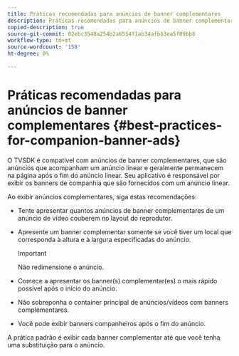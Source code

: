 ```yaml
---
title: Práticas recomendadas para anúncios de banner complementares
description: Práticas recomendadas para anúncios de banner complementares
copied-description: true
source-git-commit: 02ebc3548a254b2a6554f1ab34afbb3ea5f09bb8
workflow-type: tm+mt
source-wordcount: '158'
ht-degree: 0%

---
```


# Práticas recomendadas para anúncios de banner complementares {#best-practices-for-companion-banner-ads}

O TVSDK é compatível com anúncios de banner complementares, que são anúncios que acompanham um anúncio linear e geralmente permanecem na página após o fim do anúncio linear. Seu aplicativo é responsável por exibir os banners de companhia que são fornecidos com um anúncio linear.

Ao exibir anúncios complementares, siga estas recomendações:

* Tente apresentar quantos anúncios de banner complementares de um anúncio de vídeo couberem no layout do reprodutor.
* Apresente um banner complementar somente se você tiver um local que corresponda à altura e à largura especificadas do anúncio.

  >[!IMPORTANT]
  >
  >Não redimensione o anúncio.

* Comece a apresentar os banner(s) complementar(es) o mais rápido possível após o início do anúncio.
* Não sobreponha o container principal de anúncios/vídeos com banners complementares.
* Você pode exibir banners companheiros após o fim do anúncio.

A prática padrão é exibir cada banner complementar até que você tenha uma substituição para o anúncio.

